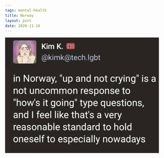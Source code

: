 ```yaml
---
tags: mental-health
title: Norway
layout: post
date: 2020-11-16
---
```


![norway](https://raw.githubusercontent.com/muneer78/muneer78.github.io/master/images/norwayup.jpg)